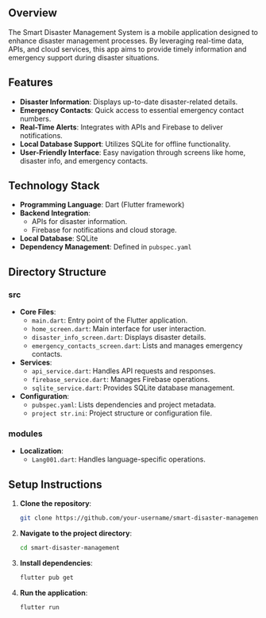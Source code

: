 
## Overview
The Smart Disaster Management System is a mobile application designed to enhance disaster management processes. By leveraging real-time data, APIs, and cloud services, this app aims to provide timely information and emergency support during disaster situations.

## Features
- **Disaster Information**: Displays up-to-date disaster-related details.
- **Emergency Contacts**: Quick access to essential emergency contact numbers.
- **Real-Time Alerts**: Integrates with APIs and Firebase to deliver notifications.
- **Local Database Support**: Utilizes SQLite for offline functionality.
- **User-Friendly Interface**: Easy navigation through screens like home, disaster info, and emergency contacts.


## Technology Stack
- **Programming Language**: Dart (Flutter framework)
- **Backend Integration**:
  - APIs for disaster information.
  - Firebase for notifications and cloud storage.
- **Local Database**: SQLite
- **Dependency Management**: Defined in `pubspec.yaml`

## Directory Structure

### **src**
- **Core Files**:
  - `main.dart`: Entry point of the Flutter application.
  - `home_screen.dart`: Main interface for user interaction.
  - `disaster_info_screen.dart`: Displays disaster details.
  - `emergency_contacts_screen.dart`: Lists and manages emergency contacts.
- **Services**:
  - `api_service.dart`: Handles API requests and responses.
  - `firebase_service.dart`: Manages Firebase operations.
  - `sqlite_service.dart`: Provides SQLite database management.
- **Configuration**:
  - `pubspec.yaml`: Lists dependencies and project metadata.
  - `project str.ini`: Project structure or configuration file.

### **modules**
- **Localization**:
  - `Lang001.dart`: Handles language-specific operations.


## Setup Instructions
1. **Clone the repository**:
   ```bash
   git clone https://github.com/your-username/smart-disaster-management.git
   ```
2. **Navigate to the project directory**:
   ```bash
   cd smart-disaster-management
   ```
3. **Install dependencies**:
   ```bash
   flutter pub get
   ```
4. **Run the application**:
   ```bash
   flutter run
   ```




